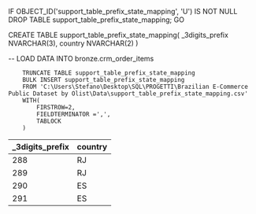 
IF OBJECT_ID('support_table_prefix_state_mapping', 'U') IS NOT NULL
	DROP TABLE support_table_prefix_state_mapping;
GO

CREATE TABLE support_table_prefix_state_mapping(
_3digits_prefix NVARCHAR(3),
country NVARCHAR(2)
)

-- LOAD DATA INTO bronze.crm_order_items

		TRUNCATE TABLE support_table_prefix_state_mapping
		BULK INSERT support_table_prefix_state_mapping
		FROM 'C:\Users\Stefano\Desktop\SQL\PROGETTI\Brazilian E-Commerce Public Dataset by Olist\Data\support_table_prefix_state_mapping.csv'
		WITH(
			FIRSTROW=2,
			FIELDTERMINATOR =',',
			TABLOCK
		)

|_3digits_prefix |	country|
|----------------|---------|
|288	           |    RJ   |
|289	           |    RJ   |
|290	           |    ES   |
|291	           |    ES   |
